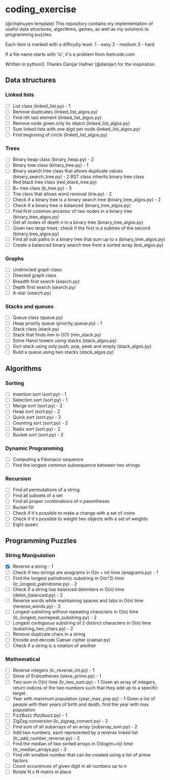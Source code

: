 # coding_exercise
(@chiphuyen template)
This repository contains my implementation of useful data structures, algorithms, 
games, as well as my solutions to programming puzzles. 

Each item is marked with a difficulty level.
1 - easy
2 - medium
3 - hard

If a file name starts with 'lc', it's a problem from leetcode.com

Written in python3. Thanks Danijar Hafner (@danijar) for the inspiration.

Data structures
---------------

### Linked lists

- [ ] List class (linked_list.py) - 1
- [ ] Remove duplicates (linked_list_algos.py)
- [ ] Find nth last element (linked_list_algos.py)
- [ ] Remove node given only its object (linked_list_algos.py)
- [ ] Sum linked lists with one digit per node (linked_list_algos.py)
- [ ] Find beginning of circle (linked_list_algos.py)

### Trees

- [ ] Binary heap class (binary_heap.py) - 2
- [ ] Binary tree class (binary_tree.py) - 1
- [ ] Binary search tree class that allows duplicate values (binary_search_tree.py) - 2
      BST class inherits binary tree class
- [ ] Red black tree class (red_black_tree.py)
- [ ] B+ tree class (b_tree.py) - 3
- [ ] Trie class that allows word removal (trie.py) - 2
- [ ] Check if a binary tree is a binary search tree (binary_tree_algos.py) - 2
- [ ] Check if a binary tree is balanced (binary_tree_algos.py)
- [ ] Find first common ancestor of two nodes in a binary tree (binary_tree_algos.py)
- [ ] Get all nodes of depth n in a binary tree (binary_tree_algos.py)
- [ ] Given two large trees, check if the first is a subtree of the second (binary_tree_algos.py)
- [ ] Find all sub paths in a binary tree that sum up to x (binary_tree_algos.py)
- [ ] Create a balanced binary search tree from a sorted array (bst_algos.py)

### Graphs

- [ ] Undirected graph class
- [ ] Directed graph class
- [ ] Breadth first search (search.py)
- [ ] Depth first search (search.py)
- [ ] A-star (search.py)

### Stacks and queues

- [ ] Queue class (queue.py)
- [ ] Heap priority queue (priority_queue.py) - 1
- [ ] Stack class (stack.py)
- [ ] Stack that finds min in O(1) (min_stack.py)
- [ ] Solve Hanoi towers using stacks (stack_algos.py)
- [ ] Sort stack using only push, pop, peek and empty (stack_algos.py)
- [ ] Build a queue using two stacks (stack_algos.py)

Algorithms
----------

### Sorting
- [ ] Insertion sort (sort.py) - 1
- [ ] Selection sort (sort.py) - 1
- [ ] Merge sort (sort.py) - 2
- [ ] Heap sort (sort.py) - 2
- [ ] Quick sort (sort.py) - 2
- [ ] Counting sort (sort.py) - 2
- [ ] Radix sort (sort.py) - 2
- [ ] Bucket sort (sort.py) - 2

### Dynamic Programming
- [ ] Computing a Fibonacci sequence
- [ ] Find the longest common subsequence between two strings

### Recursion

- [ ] Find all permutations of a string
- [ ] Find all subsets of a set
- [ ] Find all proper combinations of n parentheses
- [ ] Bucket fill
- [ ] Check if it's possible to make a change with a set of coins
- [ ] Check if it's possible to weight two objects with a set of weights
- [ ] Eight queen

Programming Puzzles
-------------------

### String Manipulation
- [x] Reverse a string - 1
- [ ] Check if two strings are anagrams in O(n + m) time (anagrams.py) - 1
- [ ] Find the longest palindromic substring in O(n^2) time (lc_longest_palindrome.py) - 2
- [ ] Check if a string has balanced delimiters in O(n) time (delim_balanced.py) - 2
- [ ] Reverse words while maintaining spaces and tabs in O(n) time (reverse_words.py) - 2
- [ ] Longest substring without repeating characters in O(n) time (lc_longest_nonrepeat_substring.py) - 2
- [ ] Longest contiguous substring of 2 distinct characters in O(n) time (substring_two_chars.py) - 2
- [ ] Remove duplicate chars in a string
- [ ] Encode and decode Caesar cipher (caesar.py)
- [ ] Check if a string is a rotation of another

### Mathematical
- [ ] Reverse integers (lc_reverse_int.py) - 1
- [ ] Sieve of Eratosthenes (sieve_prime.py) - 1
- [ ] Two sum in O(n) time (lc_two_sum.py) - 1
      Given an array of integers, return indices of the two numbers 
      such that they add up to a specific target.
- [ ] Year with maximum population (year_max_pop.py) - 1
      Given a list of people with their years of birth and death, 
      find the year with max population
- [ ] FizzBuzz (fizzbuzz.py) - 1
- [ ] ZigZag conversion (lc_zigzag_convert.py) - 2
- [ ] Find sum of all subarrays of an array (subarray_sum.py) - 2
- [ ] Add two numbers, each represented by a reverse linked list (lc_add_number_reverse.py) - 2
- [ ] Find the median of two sorted arrays in O(log(m+n)) time (lc_median_arrays.py) - 3
- [ ] Find nth smallest number that can be created using a list of prime factors
- [ ] Count occurences of given digit in all numbers up to n
- [ ] Rotate N x N matrix in place
